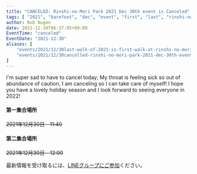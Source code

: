 ```yaml
---
title: "CANCELED: Rinshi-no-Mori Park 2021 Dec 30th event is Canceled"
tags: [ "2021", "barefoot", "dec", "event", "first", "last", "rinshi-no-mori", "walk", "canceled" ]
author: Rob Nugen
date: 2021-12-30T06:37:05+09:00
EventTime: "canceled"
EventDate: "2021-12-30"
aliases: [
    "events/2021/12/30last-walk-of-2021-is-first-walk-at-rinshi-no-mori-park",
    "events/2021/12/30cancelled-rinshi-no-mori-park-2021-dec-30th-event-is-canceled",
]
---
```


I'm super sad to have to cancel today; My throat is feeling sick
so out of abundance of caution, I am canceling so I can take care of myself!
I hope you have a lovely holiday season and
I look forward to seeing everyone in 2022!

#### 第一集合場所

~~2021年12月30日　11:40~~


#### 第二集合場所

~~2021年12月30日　12:00~~


最新情報を受け取るには、[LINEグループにご参加](/contact/)ください。
